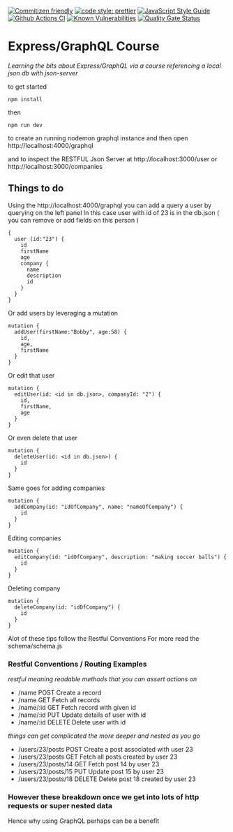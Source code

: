 [![Commitizen friendly](https://img.shields.io/badge/commitizen-friendly-brightgreen.svg)](http://commitizen.github.io/cz-cli/)
[![code style: prettier](https://img.shields.io/badge/code_style-prettier-ff69b4.svg?style=flat-square)](https://github.com/prettier/prettier)
[![JavaScript Style Guide](https://img.shields.io/badge/code_style-standard-brightgreen.svg)](https://standardjs.com)
[![Github Actions CI](https://github.com/Loonz206/users/actions/workflows/build.yml/badge.svg)](https://github.com/Loonz206/users/actions/workflows/build.yml)
[![Known Vulnerabilities](https://snyk.io/test/github/loonz206/users/badge.svg)](https://snyk.io/test/github/loonz206/users)
[![Quality Gate Status](https://sonarcloud.io/api/project_badges/measure?project=Loonz206_users&metric=alert_status)](https://sonarcloud.io/summary/new_code?id=Loonz206_users)

# Express/GraphQL Course

_Learning the bits about Express/GraphQL via a course referencing a local json db with json-server_

to get started

`npm install`

then

`npm run dev`

to create an running nodemon graphql instance and then open http://localhost:4000/graphql

and to inspect the RESTFUL Json Server at http://localhost:3000/user or http://localhost:3000/companies

## Things to do

Using the http://localhost:4000/graphql you can add a query a user by querying on the left panel
In this case user with id of 23 is in the db.json ( you can remove or add fields on this person )

```
{
  user (id:"23") {
    id
    firstName
    age
    company {
      name
      description
      id
    }
  }
}
```

Or add users by leveraging a mutation

```
mutation {
  addUser(firstName:"Bobby", age:58) {
    id,
    age,
    firstName
  }
}
```

Or edit that user

```
mutation {
  editUser(id: <id in db.json>, companyId: "2") {
    id,
    firstName,
    age
  }
}
```

Or even delete that user

```
mutation {
  deleteUser(id: <id in db.json>) {
    id
  }
}
```

Same goes for adding companies

```
mutation {
  addCompany(id: "idOfCompany", name: "nameOfCompany") {
    id
  }
}
```

Editing companies

```
mutation {
  editCompany(id: "idOfCompany", description: "making soccer balls") {
    id
  }
}
```

Deleting company

```
mutation {
  deleteCompany(id: "idOfCompany") {
    id
  }
}
```

Alot of these tips follow the Restful Conventions
For more read the schema/schema.js

### Restful Conventions / Routing Examples

_restful meaning readable methods that you can assert actions on_

- /name POST Create a record
- /name GET Fetch all records
- /name/:id GET Fetch record with given id
- /name/:id PUT Update details of user with id
- /name/:id DELETE Delete user with id

_things can get complicated the more deeper and nested as you go_

- /users/23/posts POST Create a post associated with user 23
- /users/23/posts GET Fetch all posts created by user 23
- /users/23/posts/14 GET Fetch post 14 by user 23
- /users/23/posts/15 PUT Update post 15 by user 23
- /users/23/posts/18 DELETE Delete post 18 created by user 23

### However these breakdown once we get into lots of http requests or super nested data

Hence why using GraphQL perhaps can be a benefit
